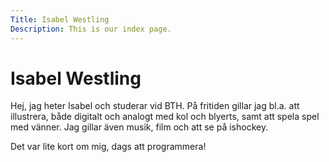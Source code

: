 ```yaml
---
Title: Isabel Westling
Description: This is our index page.
---
```


Isabel Westling
==========================

Hej, jag heter Isabel och studerar vid BTH.
På fritiden gillar jag bl.a. att illustrera, både digitalt och analogt med kol och blyerts, samt att spela spel med vänner. Jag gillar även musik, film och att se på ishockey.

Det var lite kort om mig, dags att programmera!
